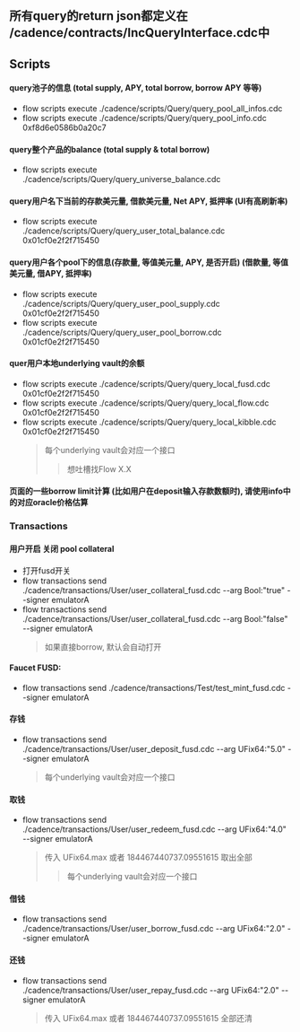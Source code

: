 
## 所有query的return json都定义在 /cadence/contracts/IncQueryInterface.cdc中
## Scripts
#### query池子的信息 (total supply, APY, total borrow, borrow APY 等等)
* flow scripts execute ./cadence/scripts/Query/query_pool_all_infos.cdc
* flow scripts execute ./cadence/scripts/Query/query_pool_info.cdc 0xf8d6e0586b0a20c7

#### query整个产品的balance (total supply & total borrow)
* flow scripts execute ./cadence/scripts/Query/query_universe_balance.cdc

#### query用户名下当前的存款美元量, 借款美元量, Net APY, 抵押率 (UI有高刷新率)
* flow scripts execute ./cadence/scripts/Query/query_user_total_balance.cdc 0x01cf0e2f2f715450

#### query用户各个pool下的信息(存款量, 等值美元量, APY, 是否开启) (借款量, 等值美元量, 借APY, 抵押率)
* flow scripts execute ./cadence/scripts/Query/query_user_pool_supply.cdc 0x01cf0e2f2f715450
* flow scripts execute ./cadence/scripts/Query/query_user_pool_borrow.cdc 0x01cf0e2f2f715450

#### quer用户本地underlying vault的余额
* flow scripts execute ./cadence/scripts/Query/query_local_fusd.cdc 0x01cf0e2f2f715450
* flow scripts execute ./cadence/scripts/Query/query_local_flow.cdc 0x01cf0e2f2f715450
* flow scripts execute ./cadence/scripts/Query/query_local_kibble.cdc 0x01cf0e2f2f715450
    >每个underlying vault会对应一个接口
    >>想吐槽找Flow X.X

#### 页面的一些borrow limit计算 (比如用户在deposit输入存款数额时), 请使用info中的对应oracle价格估算


### Transactions
#### 用户开启 关闭 pool collateral
* 打开fusd开关
* flow transactions send ./cadence/transactions/User/user_collateral_fusd.cdc --arg Bool:"true" --signer emulatorA
* flow transactions send ./cadence/transactions/User/user_collateral_fusd.cdc --arg Bool:"false" --signer emulatorA
    >如果直接borrow, 默认会自动打开

#### Faucet FUSD:
* flow transactions send ./cadence/transactions/Test/test_mint_fusd.cdc --signer emulatorA

#### 存钱
* flow transactions send ./cadence/transactions/User/user_deposit_fusd.cdc --arg UFix64:"5.0" --signer emulatorA
    >每个underlying vault会对应一个接口

#### 取钱
* flow transactions send ./cadence/transactions/User/user_redeem_fusd.cdc --arg UFix64:"4.0" --signer emulatorA
    >传入 UFix64.max 或者 184467440737.09551615 取出全部
    >>每个underlying vault会对应一个接口

#### 借钱
* flow transactions send ./cadence/transactions/User/user_borrow_fusd.cdc --arg UFix64:"2.0" --signer emulatorA

#### 还钱
* flow transactions send ./cadence/transactions/User/user_repay_fusd.cdc --arg UFix64:"2.0" --signer emulatorA
    >传入 UFix64.max 或者 184467440737.09551615 全部还清



